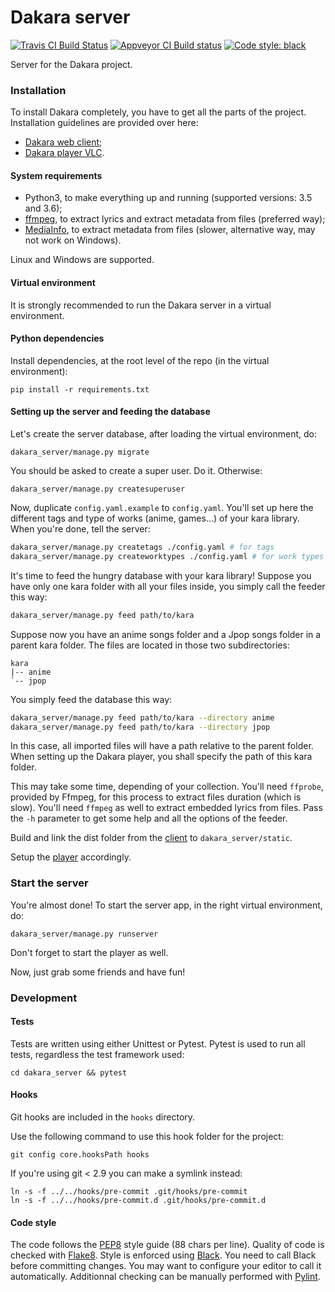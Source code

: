 # Dakara server

[![Travis CI Build Status](https://travis-ci.com/DakaraProject/dakara-server.svg?branch=develop)](https://travis-ci.com/DakaraProject/dakara-server)
[![Appveyor CI Build status](https://ci.appveyor.com/api/projects/status/2wdia71y3dwsqywp?svg=true)](https://ci.appveyor.com/project/neraste/dakara-server)
[![Code style: black](https://img.shields.io/badge/code%20style-black-000000.svg)](https://github.com/ambv/black)

Server for the Dakara project.

### Installation

To install Dakara completely, you have to get all the parts of the project.
Installation guidelines are provided over here:

* [Dakara web client](https://github.com/DakaraProject/dakara-client-web/);
* [Dakara player VLC](https://github.com/DakaraProject/dakara-player-vlc/).

#### System requirements

* Python3, to make everything up and running (supported versions: 3.5 and 3.6);
* [ffmpeg](https://www.ffmpeg.org/), to extract lyrics and extract metadata from files (preferred way);
* [MediaInfo](https://mediaarea.net/fr/MediaInfo/), to extract metadata from files (slower, alternative way, may not work on Windows).

Linux and Windows are supported.

#### Virtual environment

It is strongly recommended to run the Dakara server in a virtual environment.

#### Python dependencies

Install dependencies, at the root level of the repo (in the virtual environment):

```
pip install -r requirements.txt
```

#### Setting up the server and feeding the database

Let's create the server database, after loading the virtual environment, do:

```
dakara_server/manage.py migrate
```

You should be asked to create a super user. Do it. Otherwise:

```
dakara_server/manage.py createsuperuser
```

Now, duplicate `config.yaml.example` to `config.yaml`.
You'll set up here the different tags and type of works (anime, games…) of your kara library.
When you're done, tell the server:

```sh
dakara_server/manage.py createtags ./config.yaml # for tags
dakara_server/manage.py createworktypes ./config.yaml # for work types
```

It's time to feed the hungry database with your kara library!
Suppose you have only one kara folder with all your files inside, you simply call the feeder this way:

```sh
dakara_server/manage.py feed path/to/kara
```

Suppose now you have an anime songs folder and a Jpop songs folder in a parent kara folder.
The files are located in those two subdirectories:

```
kara
|-- anime
`-- jpop
```

You simply feed the database this way:

```sh
dakara_server/manage.py feed path/to/kara --directory anime
dakara_server/manage.py feed path/to/kara --directory jpop
```

In this case, all imported files will have a path relative to the parent folder.
When setting up the Dakara player, you shall specify the path of this kara folder.

This may take some time, depending of your collection.
You'll need `ffprobe`, provided by Ffmpeg, for this process to extract files duration (which is slow).
You'll need `ffmpeg` as well to extract embedded lyrics from files.
Pass the `-h` parameter to get some help and all the options of the feeder.

Build and link the dist folder from the [client](https://github.com/DakaraProject/dakara-client-web) to `dakara_server/static`.

Setup the [player](https://github.com/DakaraProject/dakara-player-vlc/) accordingly.

### Start the server

You're almost done! To start the server app, in the right virtual environment, do:

```
dakara_server/manage.py runserver
```

Don't forget to start the player as well.

Now, just grab some friends and have fun!

### Development

#### Tests

Tests are written using either Unittest or Pytest.
Pytest is used to run all tests, regardless the test framework used:

```
cd dakara_server && pytest
```

#### Hooks

Git hooks are included in the `hooks` directory.

Use the following command to use this hook folder for the project:

```
git config core.hooksPath hooks
```

If you're using git < 2.9 you can make a symlink instead:

```
ln -s -f ../../hooks/pre-commit .git/hooks/pre-commit
ln -s -f ../../hooks/pre-commit.d .git/hooks/pre-commit.d
```

#### Code style

The code follows the [PEP8](https://www.python.org/dev/peps/pep-0008/) style guide (88 chars per line).
Quality of code is checked with [Flake8](https://pypi.org/project/flake8/).
Style is enforced using [Black](https://github.com/ambv/black).
You need to call Black before committing changes.
You may want to configure your editor to call it automatically.
Additionnal checking can be manually performed with [Pylint](https://www.pylint.org/).
